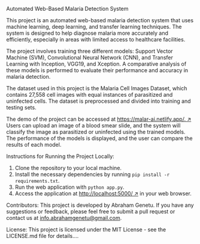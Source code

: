 Automated Web-Based Malaria Detection System

This project is an automated web-based malaria detection system that uses machine learning, deep learning, and transfer learning techniques. The system is designed to help diagnose malaria more accurately and efficiently, especially in areas with limited access to healthcare facilities.

The project involves training three different models: Support Vector Machine (SVM), Convolutional Neural Network (CNN), and Transfer Learning with Inception, VGG19, and Xception. A comparative analysis of these models is performed to evaluate their performance and accuracy in malaria detection.

The dataset used in this project is the Malaria Cell Images Dataset, which contains 27,558 cell images with equal instances of parasitized and uninfected cells. The dataset is preprocessed and divided into training and testing sets.

The demo of the project can be accessed at [https://malar-ai.netlify.app/. ↗](https://malar-ai.netlify.app/.) Users can upload an image of a blood smear slide, and the system will classify the image as parasitized or uninfected using the trained models. The performance of the models is displayed, and the user can compare the results of each model.

Instructions for Running the Project Locally:
1. Clone the repository to your local machine.
2. Install the necessary dependencies by running `pip install -r requirements.txt`.
3. Run the web application with `python app.py`.
4. Access the application at [http://localhost:5000/ ↗](http://localhost:5000/) in your web browser.

Contributors:
This project is developed by Abraham Genetu. If you have any suggestions or feedback, please feel free to submit a pull request or contact us at info.abrahamgenetu@gmail.com.

License:
This project is licensed under the MIT License - see the LICENSE.md file for details....
